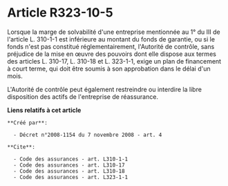 # Article R323-10-5

Lorsque la marge de solvabilité d'une entreprise mentionnée au 1° du III de l'article L. 310-1-1 est inférieure au montant du
fonds de garantie, ou si le fonds n'est pas constitué réglementairement, l'Autorité de contrôle, sans préjudice de la mise en
œuvre des pouvoirs dont elle dispose aux termes des articles L. 310-17, L. 310-18 et L. 323-1-1, exige un plan de financement
à court terme, qui doit être soumis à son approbation dans le délai d'un mois.

L'Autorité de contrôle peut également restreindre ou interdire la libre disposition des actifs de l'entreprise de
réassurance.

**Liens relatifs à cet article**

	**Créé par**:

	  - Décret n°2008-1154 du 7 novembre 2008 - art. 4

	**Cite**:

	  - Code des assurances - art. L310-1-1
	  - Code des assurances - art. L310-17
	  - Code des assurances - art. L310-18
	  - Code des assurances - art. L323-1-1
